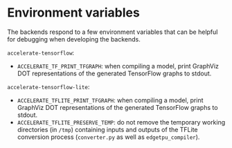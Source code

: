 # Environment variables

The backends respond to a few environment variables that can be helpful for debugging when developing the backends.

`accelerate-tensorflow`:
- `ACCELERATE_TF_PRINT_TFGRAPH`: when compiling a model, print GraphViz DOT representations of the generated TensorFlow graphs to stdout.

`accelerate-tensorflow-lite`:
- `ACCELERATE_TFLITE_PRINT_TFGRAPH`: when compiling a model, print GraphViz DOT representations of the generated TensorFlow graphs to stdout.
- `ACCELERATE_TFLITE_PRESERVE_TEMP`: do not remove the temporary working directories (in `/tmp`) containing inputs and outputs of the TFLite conversion process (`converter.py` as well as `edgetpu_compiler`).
